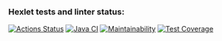 ### Hexlet tests and linter status:
[![Actions Status](https://github.com/SickJoke282/java-project-99/actions/workflows/hexlet-check.yml/badge.svg)](https://github.com/SickJoke282/java-project-99/actions)
[![Java CI](https://github.com/SickJoke282/java-project-99/actions/workflows/main.yml/badge.svg)](https://github.com/SickJoke282/java-project-99/actions/workflows/main.yml)
[![Maintainability](https://api.codeclimate.com/v1/badges/578a58d9eca690744a16/maintainability)](https://codeclimate.com/github/SickJoke282/java-project-99/maintainability)
[![Test Coverage](https://api.codeclimate.com/v1/badges/578a58d9eca690744a16/test_coverage)](https://codeclimate.com/github/SickJoke282/java-project-99/test_coverage)